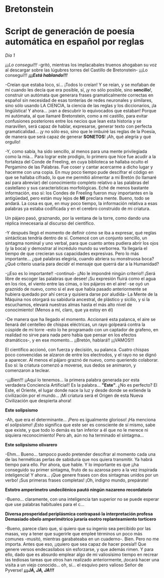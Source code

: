 # Bretonstein
# Script de generación de poesía automática en español por reglas

_Día 1_

*¡¡¡Lo conseguí!!!* -gritó, mientras los implacabales truenos ahogaban su voz al descargar sobre las lúgubres torres del Castillo de Bretonstein- ¡¡¡Lo conseguí!!! ***¡¡¡Está hablando!!!***

-Creían que estaba loco, sí... ¡Todos lo creían! Y se reían, y se mofaban de mí cuando les decía que era posible, sí, ¡y no sólo posible, sino **sencillo**!, construir un autómata que generara frases gramaticalmente correctas en español sin necesidad de esas tonterías de redes neuronales y similares, sino sólo usando LA CIENCIA, la ciencia de las reglas y los diccionarios, ¡la lingüística! Y ahora... ¡van a descubrir lo equivocados que estaban! Porque mi autómata, al que llamaré Bretonstein, como a mi castillo, para evitar confusiones posteriores entre los necios que lean esta historia y se maravillen, será capaz de hablar, expresarse, generar texto con perfecta gramaticalidad... ¡y no sólo eso, sino que le imbuiré las reglas de la Poesía, de manera que será capaz de generar **SONETOS**! ¡Ah, qué alegría y qué orgullo! 

-Y, como sabía, ha sido sencillo, al menos para una mente privilegiada como la mía... Para lograr este prodigio, lo primero que hice fue acudir a la fortaleza del Conde de Freeling, en cuya biblioteca se hallaba oculto el Pergamino de las Palabras. Fue coser y cantar acercarme a dicho lugar y hacerme con una copia. En muy poco tiempo pude descifrar el código en que se hallaba cifrado, lo que me permitió alimentar a mi Bretón (lo llamaré así para abreviar) del conocimiento completo relativo a las palabras del castellano y sus características morfológicas. Eché de menos bastante información, eso sí: los Condes de Freeling fueron muy importantes en la antigüedad, pero están muy lejos de **MI** preclara mente. Bueno, todo se andará. La cosa es que, en muy poco tiempo, la información relativa a esas palabras ya estaba codificada y en el cerebro construido de mi criatura.

Un pájaro pasó, graznando, por la ventana de la torre, como dando una réplica innecesaria al discurso del científico.

-Y después llegó el momento de definir cómo se iba a expresar, qué reglas sintácticas tendría dentro de sí. Comencé con un conjunto sencillo, un sintagma nominal y uno verbal, para que cuanto antes pudiera abrir los ojos (y la boca) y demostrar al incrédulo mundo su verborrea. Ya llegaría el tiempo de que crecieran sus capacidades expresivas. Pero lo más importante... ¿qué palabras elegiría, cuando abriera su monstruosa boca? ¿Qué criterio usaría para decidir el mensaje que querrá dar a la Humanidad?

-¡¡Eso es lo importante!! -continuó- ¡¡No le impondré ningún criterio!! ¡Será libre de escoger las palabras que desee! ¡Su expresión fluirá como el agua en los ríos, el viento entre las cimas, o los pájaros en el aire! -se oyó un graznido de nuevo, como si el ave que había pasado anteriormente se hubiera quedado por ahí cerca y quisiera darse por aludida- La Mente de la Máquina nos otorgará su sabiduría ancestral, de plástico y sicilio, y si la escuchamos, elevará nuestras almas hasta el más alto nivel de conocimiento! (Menos a mí, claro, que ya estoy en él)

-De manera que ha llegado el momento. Accionaré esta palanca, el aire se llenará del centelleo de chispas eléctricas, un rayo golpeará contra la cúspide de mi torre -esto lo he programado con un captador de grafeno, en realidad no sirve para nada pero había que pensar en los efectos dramáticos-, y en ese momento... ¡¡Bretón, hablará!! ¡¡¡VAMOS!!!

El científico accionó, con fuerza y decisión, su palanca. Cuatro chispas poco convencidas se alzaron de entre los electrodos, y el rayo no se dignó a aparecer. Al menos el pájaro graznó de nuevo, como queriendo colaborar. Eso sí: la criatura comenzó a moverse, sus dedos se animaron, y comenzaron a teclear.

-¡¡¡Bien!!! ¡¡Aquí lo tenemos... la primera palabra generada por esta verdadera Conciencia Artificial!! Es la palabra... **"Este"**. ¿No es perfecto? El Este, el Oriente, el lugar donde nace la luz y desde donde se extiende la civilización por el mundo... ¡Mi criatura será el Origen de esta Nueva Civilización que despierta ahora!

**Este solipsismo**

-Ah, que era el determinante... ¡Pero es igualmente glorioso! ¡Ha menciona el *solipsismo*! ¡Esto significa que este ser es consciente de sí mismo, sabe que existe, y que todo lo demás es tan inferior a él que no le merece ni siquiera reconocimiento! Pero ah, aún no ha terminado el sintagma...

**Este solipsismo olivarero**

-Ehm... Bueno... tampoco puedo pretender descifrar al momento cada una de las herméticas perlas de sabiduría que nos quiera transmitir. Ya habrá tiempo para ello. Por ahora, que hable. Y lo importante es que ¡¡ha conseguido su primer sintagma, fruto de su azarosa pero a la vez inspirada inteligencia! Y ahora... ¡Que genere frases con dos sintagmas unidos por un verbo! ¡Sus primeras frases completas! ¡Oh, indigno mundo, prepárate!

**Estotro amperímetro undecilénico pautó ningún nazareno recordatorio**

-Bueno... claramente, con una inteligencia tan superior no se puede esperar que use palabras habituales para el c...

**Diversa prosperidad periplásmica contrapasó la interpretación profesa**
**Demasiado obelo amperimétrico juraría esotro replanteamiento torticero**

-Bueno, parece claro que, si quiero que su ingenio sea percibido por las masas, voy a tener que sugerirle que empleé términos un poco más comunes -musitó, mientras garabateaba en un cuaderno-. Bien. Pero no me importa. Antes que eso, ¡¡quiero que sea capaz de hacer poesía!! Que genere versos endecasílabos sin esforzarse, y que además rimen. Y para ello, dado que es absurdo emplear algo de mi valiosísimo tiempo en recrear las tediosas tareas que otros han realizado anteriormente, ¡tocará hacer una visita a un viejo conocido... oh, sí... el esquivo pero valioso Señor de Pyverse! ***¡¡¡JA, JA, JA!!!***